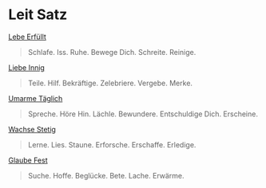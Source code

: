 # Leit Satz

[Lebe Erfüllt](./lebe-erfuellt.html)
> Schlafe. Iss. Ruhe. Bewege Dich. Schreite. Reinige.

[Liebe Innig](./liebe-innig.html)
> Teile. Hilf. Bekräftige. Zelebriere. Vergebe. Merke.

[Umarme Täglich](./umarme-taeglich.html)
> Spreche. Höre Hin. Lächle. Bewundere. Entschuldige Dich. Erscheine.

[Wachse Stetig](./wachse-stetig.html)
> Lerne. Lies. Staune. Erforsche. Erschaffe. Erledige.

[Glaube Fest](./glaube-fest.html)
> Suche. Hoffe. Beglücke. Bete. Lache. Erwärme.
